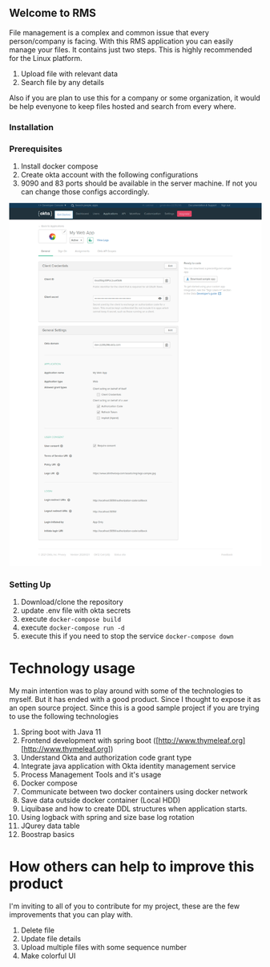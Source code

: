 ## Welcome to RMS

File management is a complex and common issue that every person/company is facing. With this RMS application you can easily manage your files. It contains just two steps. This is highly recommended for the Linux platform.

1. Upload file with relevant data
2. Search file by any details

Also if you are plan to use this for a company or some organization, it would be help evenyone to keep files hosted and search from every where. 

### Installation

### Prerequisites
1. Install docker compose
2. Create okta account with the following configurations
3. 9090 and 83 ports should be available in the server machine. If not you can change those configs accordingly.

![alt text](https://raw.githubusercontent.com/hasithalakmal/resource-manager/main/misc/image/okta_integration.png)

### Setting Up
1. Download/clone the repository
2. update .env file with okta secrets
3. execute `docker-compose build`
4. execute `docker-compose run -d`
5. execute this if you need to stop the service `docker-compose down`

# Technology usage
My main intention was to play around with some of the technologies to myself. But it has ended with a good product. Since I thought to expose it as an open source project. Since this is a good sample project if you are trying to use the following technologies

1. Spring boot with Java 11
2. Frontend development with spring boot ([http://www.thymeleaf.org][http://www.thymeleaf.org])
3. Understand Okta and authorization code grant type
4. Integrate java application with Okta identity management service
5. Process Management Tools and it's usage
6. Docker compose
7. Communicate between two docker containers using docker network
8. Save data outside docker container (Local HDD)
9. Liquibase and how to create DDL structures when application starts.
10. Using logback with spring and size base log rotation
11. JQurey data table
12. Boostrap basics

# How others can help to improve this product
I'm inviting to all of you to contribute for my project, these are the few improvements that you can play with.

1. Delete file
2. Update file details
3. Upload multiple files with some sequence number
4. Make colorful UI